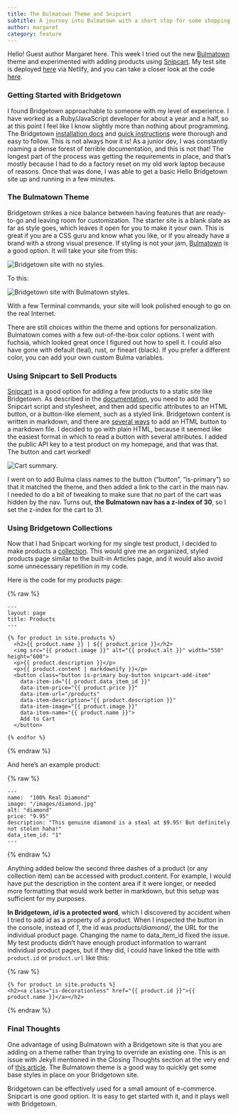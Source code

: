 ```yaml
---
title: The Bulmatown Theme and Snipcart
subtitle: A journey into Bulmatown with a short stop for some shopping.
author: margaret
category: feature
---
```


Hello! Guest author Margaret here. This week I tried out the new [Bulmatown](https://github.com/whitefusionhq/bulmatown) theme and experimented with adding products using [Snipcart](https://snipcart.com/). My test site is deployed [here](https://vigorous-ritchie-f43dbd.netlify.app/) via Netlify, and you can take a closer look at the code [here](https://github.com/codemargaret/sparkletown).

### Getting Started with Bridgetown

I found Bridgetown approachable to someone with my level of experience. I have worked as a Ruby/JavaScript developer for about a year and a half, so at this point I feel like I know slightly more than nothing about programming. The Bridgetown [installation docs](https://www.bridgetownrb.com/docs/installation) and [quick instructions](https://www.bridgetownrb.com/docs/) were thorough and easy to follow. This is not always how it is! As a junior dev, I was constantly roaming a dense forest of terrible documentation, and this is not that! The longest part of the process was getting the requirements in place, and that’s mostly because I had to do a factory reset on my old work laptop because of reasons. Once that was done, I was able to get a basic Hello Bridgetown site up and running in a few minutes.

### The Bulmatown Theme

Bridgetown strikes a nice balance between having features that are ready-to-go and leaving room for customization. The starter site is a blank slate as far as style goes, which leaves it open for you to make it your own. This is great if you are a CSS guru and know what you like, or if you already have a brand with a strong visual presence. If styling is not your jam, [Bulmatown](https://github.com/whitefusionhq/bulmatown) is a good option. It will take your site from this:

![Bridgetown site with no styles.](/images/snipcartbulma/before-bulmatown.png)

To this:

![Bridgetown site with Bulmatown styles.](/images/snipcartbulma/after-bulmatown.png)

With a few Terminal commands, your site will look polished enough to go on the real Internet.

There are still choices within the theme and options for personalization. Bulmatown comes with a few out-of-the-box color options. I went with fuchsia, which looked great once I figured out how to spell it. I could also have gone with default (teal), rust, or fineart (black). If you prefer a different color, you can add your own custom Bulma variables.

### Using Snipcart to Sell Products

[Snipcart](https://snipcart.com/) is a good option for adding a few products to a static site like Bridgetown. As described in the [documentation](https://docs.snipcart.com/v3/setup/installation), you need to add the Snipcart script and stylesheet, and then add specific attributes to an HTML button, or a button-like element, such as a styled link. Bridgetown content is written in markdown, and there are [several ways](https://stackoverflow.com/questions/40688633/how-can-i-add-a-button-in-a-md-file-with-jekyll) to add an HTML button to a markdown file. I decided to go with plain HTML, because it seemed like the easiest format in which to read a button with several attributes. I added the public API key to a test product on my homepage, and that was that. The button and cart worked!

![Cart summary.](/images/snipcartbulma/cart-summary.png)

I went on to add Bulma class names to the button (“button”, “is-primary”) so that it matched the theme, and then added a link to the cart in the main nav. I needed to do a bit of tweaking to make sure that no part of the cart was hidden by the nav. Turns out, **the Bulmatown nav has a z-index of 30**, so I set the z-index for the cart to 31.

### Using Bridgetown Collections

Now that I had Snipcart working for my single test product, I decided to make products a [collection](https://www.bridgetownrb.com/docs/collections). This would give me an organized, styled products page similar to the built-in Articles page, and it would also avoid some unnecessary repetition in my code.

Here is the code for my products page:

{% raw %}
```liquid
---
layout: page
title: Products
---

{% for product in site.products %}
  <h2>{{ product.name }} | ${{ product.price }}</h2>
  <img src="{{ product.image }}" alt="{{ product.alt }}" width="550" height="600">
  <p>{{ product.description }}</p>
  <p>{{ product.content | markdownify }}</p>
  <button class="button is-primary buy-button snipcart-add-item"
    data-item-id="{{ product.data_item_id }}"
    data-item-price="{{ product.price }}"
    data-item-url="/products"
    data-item-description="{{ product.description }}"
    data-item-image="{{ product.image }}"
    data-item-name="{{ product.name }}">
    Add to Cart
  </button>

{% endfor %}
```
{% endraw %}

And here’s an example product:

{% raw %}
```liquid
---
name:  "100% Real Diamond"
image: "/images/diamond.jpg"
alt: "diamond"
price: "9.95"
description: "This genuine diamond is a steal at $9.95! But definitely not stolen haha!"
data_item_id: "1"
---
```
{% endraw %}

Anything added below the second three dashes of a product (or any collection item) can be accessed with product.content. For example, I would have put the description in the content area if it were longer, or needed more formatting that would work better in markdown, but this setup was sufficient for my purposes.

**In Bridgetown, *id* is a protected word**, which I discovered by accident when I tried to add *id* as a property of a product. When I inspected the button in the console, instead of *1*, the id was *products/diamond/*, the URL for the individual product page. Changing the name to data_item_id fixed the issue. My test products didn’t have enough product information to warrant individual product pages, but if they did, I could have linked the title with `product.id` or `product.url` like this:

{% raw %}
```liquid
{% for product in site.products %}
<h2><a class="is-decorationless" href="{{ product.id }}">{{ product.name }}</a></h2>
```
{% endraw %}

### Final Thoughts

One advantage of using Bulmatown with a Bridgetown site is that you are adding on a theme rather than trying to override an existing one. This is an issue with Jekyll mentioned in the Closing Thoughts section at the very end of [this article](https://snipcart.com/blog/jekyll-ecommerce-tutorial). The Bulmatown theme is a good way to quickly get some base styles in place on your Bridgetown site.

Bridgetown can be effectively used for a small amount of e-commerce. Snipcart is one good option. It is easy to get started with it, and it plays well with Bridgetown.
